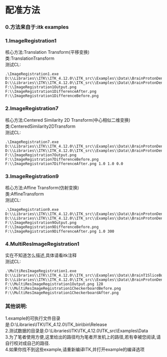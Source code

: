 配准方法
========
### 0.方法来自于:itk examples

### 1.ImageRegistration1
核心方法:Translation Transform(平移变换)<br>
类:TranslationTransform<br>
测试CL: <br>
```
.\ImageRegistration1.exe D:\\Libraries\\ITK\\ITK_4.12.0\\ITK_src\\Examples\\Data\\BrainProtonDensitySliceBorder20.png D:\\Libraries\\ITK\\ITK_4.12.0\\ITK_src\\Examples\\Data\\BrainProtonDensitySliceShifted13x17y.png F:\\ImageRegistration1Output.png F:\\ImageRegistration1DifferenceAfter.png F:\\ImageRegistration1DifferenceBefore.png
```

### 2.ImageRegistration7
核心方法:Centered Similarity 2D Transform(中心相似二维变换)<br>
类:CenteredSimilarity2DTransform<br>
测试CL:<br>
``` 
.\ImageRegistration7.exe D:\\Libraries\\ITK\\ITK_4.12.0\\ITK_src\\Examples\\Data\\BrainProtonDensitySliceBSplined10.png D:\\Libraries\\ITK\\ITK_4.12.0\\ITK_src\\Examples\\Data\\BrainProtonDensitySliceR10X13Y17S12.png F:\\ImageRegistration7Output.png F:\\ImageRegistration7DifferenceBefore.png F:\\ImageRegistration7DifferenceAfter.png 1.0 1.0 0.0
```

### 3.ImageRegistration9
核心方法:Affine Transform(仿射变换)<br>
类:AffineTransform<br>
测试CL:<br>
```
.\ImageRegistration9.exe D:\\Libraries\\ITK\\ITK_4.12.0\\ITK_src\\Examples\\Data\\BrainProtonDensitySliceBorder20.png D:\\Libraries\\ITK\\ITK_4.12.0\\ITK_src\\Examples\\Data\\BrainProtonDensitySliceR10X13Y17.png F:\\ImageRegistration9Output.png F:\\ImageRegistration9DifferenceBefore.png F:\\ImageRegistration9DifferenceAfter.png 1.0 300
```

### 4.MultiResImageRegistration1
实在不知道怎么描述,具体请看itk注释<br>
测试CL:<br>
```
.\MultiResImageRegistration1.exe D:\\Libraries\\ITK\\ITK_4.12.0\\ITK_src\\Examples\\Data\\BrainT1SliceBorder20.png D:\\Libraries\\ITK\\ITK_4.12.0\\ITK_src\\Examples\\Data\\BrainProtonDensitySliceShifted13x17y.png F:\\MultiResImageRegistration1Output.png 128 F:\\MultiResImageRegistration1CheckerboardBefore.png F:\\MultiResImageRegistration1CheckerboardAfter.png
```

### 其他说明:
1.example的可执行文件目录是:D:\Libraries\ITK\ITK_4.12.0\ITK_bin\bin\Release<br>
2.测试数据的目录是:D:\Libraries\ITK\ITK_4.12.0\ITK_src\Examples\Data<br>
3.为了笔者使用方便,这里给出的路径均为笔者开发机上的路径,若有幸被您阅读,请自行校对成自己的路径.<br>
4.如果你找不到这些example,请重新编译ITK,并打开example的编译选项<br>
